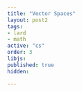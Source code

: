 ```yaml
---
title: "Vector Spaces"
layout: post2
tags:
- lard
- math
active: "cs"
order: 3
libjs: 
published: true
hidden:

---
```

<script>
   
var data1 = 
{"nodeData":{"id":"root","topic":"Vector Spaces","root":true,"children":[{"topic":"$\\mathbf{R}^{n}$ and $\\mathbf{C}^{n}$","id":"546b182899519cab","direction":0,"expanded":true,"children":[{"topic":"Complex Numbers","id":"546b18a21ca35585","expanded":true,"children":[{"topic":"Addition and multiplication","id":"546b18bd90d5eb0a","show":"undefined"},{"topic":"Properties","id":"5493144dfd36fc42","show":"- commutativity<br>\n- associativity<br>\n- identities<br>\n- additive inverse<br>\n- multiplicative inverse<br>\n- distributive property"},{"topic":"$-\\alpha,$ subtraction, $1 / \\alpha,$ division","id":"549314c979f1916d","show":"undefined"}]},{"topic":"Lists","id":"5491ee25f2f3aa8b","show":"undefined","expanded":true,"children":[{"topic":"List, length","id":"54939df776706913"},{"topic":"Different list and set","id":"54943abe6c7ddc7c"}]},{"topic":"$\\mathrm{F}^{n}$","id":"5493d124fa0d4604","show":"undefined","expanded":true,"children":[{"topic":"Addition in $\\mathrm{F}^{n}$","id":"5493f309e2515d1c"},{"topic":"Commutativity of addition in $\\mathbf{F}^{n}$","id":"549409b3ef21da6e"},{"topic":"Definition $0$","id":"54940a9eedd4f9a1"},{"topic":"Additive inverse in $\\mathrm{F}^{n}$","id":"54940ae7611b4127"},{"topic":"Scalar multiplication in $\\mathrm{F}^{n}$","id":"54942286f372317f","show":"undefined"}]}]},{"topic":"Subspaces","id":"546b19f898d83349","direction":1,"expanded":true,"children":[{"topic":"Conditions for a subspace","id":"546b1a8297eb80ff","expanded":true,"children":[],"show":"A subset $U$ of $V$ is a subspace of $V$ if and only if $U$ satisfies the following three conditions:<br>\n- additive identity: $0 \\in U$<br>\n- closed under addition: $u, w \\in U$ implies $u+w \\in U$<br>\n- closed under scalar multiplication: $a \\in \\mathbf{F}$ and $u \\in U$ implies $a u \\in U$<br>"},{"topic":"Sums of Subspaces","id":"549bf576d2302e7d","expanded":true,"children":[{"topic":"Sum of subspaces is the smallest containing subspace","id":"549c0a4ecd2fc26d","expanded":true,"children":[]}]},{"topic":"Direct Sums","id":"549c132d4c7f2a70","expanded":true,"children":[{"topic":"Condition for a direct sum","id":"549c46d057ede285"},{"topic":"Direct sum of two subspaces","id":"549c4e58decda66a"}]}],"show":"undefined"},{"topic":"Definition of Vector Space","id":"546b1bc795bea822","direction":0,"show":"A vector space is a set $V$ along with an addition on $V$ and a scalar multiplication on $V$ such that the following properties hold:<br>\n- commutativity<br>\n- associativity<br>\n- additive identity<br>\n- additive inverse<br>\n- multiplicative identity<br>\n- distributive properties","expanded":true,"children":[{"topic":"Definition vector, point","id":"549592d6eb516668","show":"undefined"},{"topic":"Notation $\\mathbf{F}^{S}$","id":"5495a150edc5a0b5","show":"$\\mathbf{F}^{S}$ denotes the set of functions from $S$ to $\\mathbf{F}$"},{"topic":"Unique additive identity","id":"5495bc5e65035547"},{"topic":"Unique additive inverse","id":"5495c3bcef39faef"},{"topic":"The number $0$ times a vector","id":"5495c466609643d5","show":"$0 v=0$ for every $v \\in V$"},{"topic":"A number times the vector $0$","id":"5495e51261e493dc","show":"$a 0=0$ for every $a \\in \\mathbf{F}$"},{"topic":"The number $−1$ times a vector","id":"5495f797e66616ae","show":"$(-1) v=-v$ for every $v \\in V$"}]}],"expanded":true},"linkData":{}}
</script>




